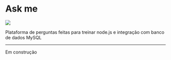 <h1>Ask me</h1>
<img src="img/img-principal.png"/>
<p>Plataforma de perguntas feitas para treinar node.js e integração com banco de dados MySQL</p>
<hr>
<p>Em construção</p>